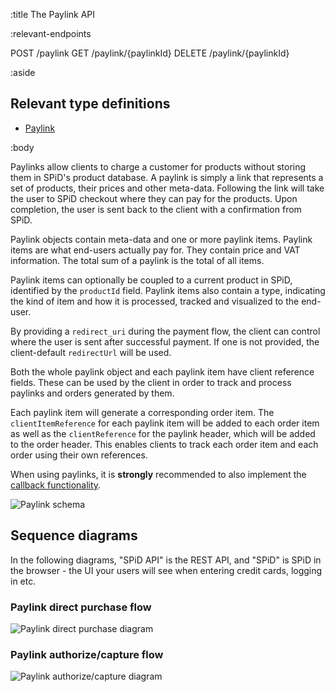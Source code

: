 :title The Paylink API

:relevant-endpoints

POST /paylink
GET /paylink/{paylinkId}
DELETE /paylink/{paylinkId}

:aside

## Relevant type definitions

- [Paylink](/types/paylink/)

:body

Paylinks allow clients to charge a customer for products without storing them in
SPiD's product database. A paylink is simply a link that represents a set of
products, their prices and other meta-data. Following the link will take the
user to SPiD checkout where they can pay for the products. Upon completion, the
user is sent back to the client with a confirmation from SPiD.

Paylink objects contain meta-data and one or more paylink items. Paylink items
are what end-users actually pay for. They contain price and VAT information. The
total sum of a paylink is the total of all items.

Paylink items can optionally be coupled to a current product in SPiD, identified
by the `productId` field. Paylink items also contain a type, indicating the kind
of item and how it is processed, tracked and visualized to the end-user.

By providing a `redirect_uri` during the payment flow, the client can control
where the user is sent after successful payment. If one is not provided, the
client-default `redirectUrl` will be used.

Both the whole paylink object and each paylink item have client reference
fields. These can be used by the client in order to track and process paylinks
and orders generated by them.

Each paylink item will generate a corresponding order item. The
`clientItemReference` for each paylink item will be added to each order item as
well as the `clientReference` for the paylink header, which will be added to the
order header. This enables clients to track each order item and each order using
their own references.

When using paylinks, it is **strongly** recommended to also implement the
[callback functionality](/callbacks/).

![Paylink schema](/images/paylinks-schema.png)

## Sequence diagrams

In the following diagrams, "SPiD API" is the REST API, and "SPiD" is SPiD in the
browser - the UI your users will see when entering credit cards, logging in etc.

### Paylink direct purchase flow

![Paylink direct purchase diagram](/images/paylink-direct-purchase-flow.png)

### Paylink authorize/capture flow

![Paylink authorize/capture diagram](/images/paylink-authorize-capture-flow.png)
